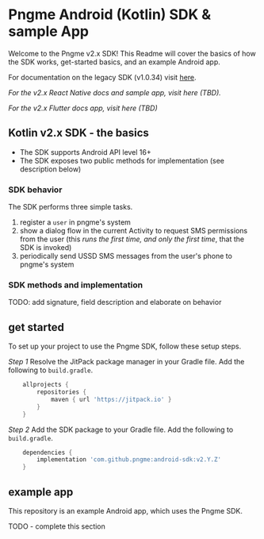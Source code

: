# Pngme Android (Kotlin) SDK & sample App

Welcome to the Pngme v2.x SDK!
This Readme will cover the basics of how the SDK works, get-started basics, and an example Android app.


For documentation on the legacy SDK (v1.0.34) visit [here](https://developers.api.pngme.com/docs).

_For the v2.x *React Native* docs and sample app, visit here (TBD)._

_For the v2.x *Flutter* docs app, visit here (TBD)_

## Kotlin v2.x SDK - the basics

- The SDK supports Android API level 16+
- The SDK exposes two public methods for implementation (see description below)

### SDK behavior
The SDK performs three simple tasks.
1. register a `user` in pngme's system
2. show a dialog flow in the current Activity to request SMS permissions from the user 
   (this _runs the first time, and only the first time_, that the SDK is invoked)
3. periodically send USSD SMS messages from the user's phone to pngme's system

### SDK methods and implementation
TODO: add signature, field description and elaborate on behavior

## get started
To set up your project to use the Pngme SDK, follow these setup steps.

_Step 1_
Resolve the JitPack package manager in your Gradle file.
Add the following to `build.gradle`.
```groovy
    allprojects {
        repositories {
            maven { url 'https://jitpack.io' }
        }
    }
```

_Step 2_
Add the SDK package to your Gradle file.
Add the following to `build.gradle`.
```groovy
    dependencies {
        implementation 'com.github.pngme:android-sdk:v2.Y.Z'
    }
```

## example app
This repository is an example Android app, which uses the Pngme SDK.

TODO - complete this section
